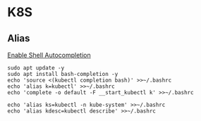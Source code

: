 # K8S

## Alias
[Enable Shell Autocompletion](https://kubernetes.io/docs/tasks/tools/install-kubectl-linux/#enable-shell-autocompletion)
```
sudo apt update -y
sudo apt install bash-completion -y
echo 'source <(kubectl completion bash)' >>~/.bashrc
echo 'alias k=kubectl' >>~/.bashrc
echo 'complete -o default -F __start_kubectl k' >>~/.bashrc

echo 'alias ks=kubectl -n kube-system' >>~/.bashrc
echo 'alias kdesc=kubectl describe' >>~/.bashrc
```
